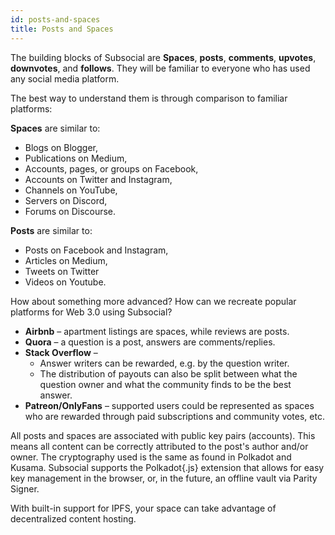 ```yaml
---
id: posts-and-spaces
title: Posts and Spaces
---
```


The building blocks of Subsocial are **Spaces**, **posts**, **comments**, **upvotes**, **downvotes**, and **follows**. They
will be familiar to everyone who has used any social media platform.

The best way to understand them is through comparison to familiar platforms:

**Spaces** are similar to:

- Blogs on Blogger,
- Publications on Medium,
- Accounts, pages, or groups on Facebook,
- Accounts on Twitter and Instagram,
- Channels on YouTube,
- Servers on Discord,
- Forums on Discourse.

**Posts** are similar to:

- Posts on Facebook and Instagram,
- Articles on Medium,
- Tweets on Twitter
- Videos on Youtube.

How about something more advanced? How can we recreate popular platforms for Web 3.0
using Subsocial?

- **Airbnb** – apartment listings are spaces, while reviews are posts.
- **Quora** – a question is a post, answers are comments/replies.
- **Stack Overflow** –
  - Answer writers can be rewarded, e.g. by the question writer.
  - The distribution of payouts can also be split between what the question owner
and what the community finds to be the best answer.
- **Patreon/OnlyFans** – supported users could be represented as spaces who are
rewarded through paid subscriptions and community votes, etc.

All posts and spaces are associated with public key pairs (accounts). This means all content
can be correctly attributed to the post's author and/or owner. The cryptography used is the same
as found in Polkadot and Kusama. Subsocial supports the Polkadot{.js} extension that allows for
easy key management in the browser, or, in the future, an offline vault via Parity Signer.

With built-in support for IPFS, your space can take advantage of decentralized content hosting.
